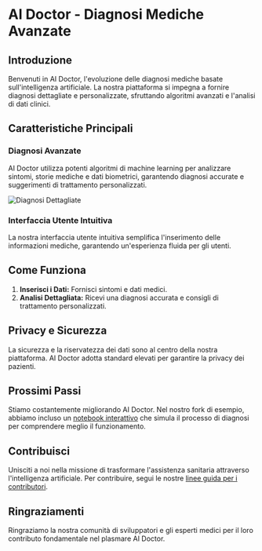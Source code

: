 # AI Doctor - Diagnosi Mediche Avanzate
## Introduzione

Benvenuti in AI Doctor, l'evoluzione delle diagnosi mediche basate sull'intelligenza artificiale. La nostra piattaforma si impegna a fornire diagnosi dettagliate e personalizzate, sfruttando algoritmi avanzati e l'analisi di dati clinici.

## Caratteristiche Principali

### Diagnosi Avanzate

AI Doctor utilizza potenti algoritmi di machine learning per analizzare sintomi, storie mediche e dati biometrici, garantendo diagnosi accurate e suggerimenti di trattamento personalizzati.

![Diagnosi Dettagliate](images/diagnosis_example.png)

### Interfaccia Utente Intuitiva

La nostra interfaccia utente intuitiva semplifica l'inserimento delle informazioni mediche, garantendo un'esperienza fluida per gli utenti.

## Come Funziona

1. **Inserisci i Dati:** Fornisci sintomi e dati medici.
2. **Analisi Dettagliata:** Ricevi una diagnosi accurata e consigli di trattamento personalizzati.

## Privacy e Sicurezza

La sicurezza e la riservatezza dei dati sono al centro della nostra piattaforma. AI Doctor adotta standard elevati per garantire la privacy dei pazienti.

## Prossimi Passi

Stiamo costantemente migliorando AI Doctor. Nel nostro fork di esempio, abbiamo incluso un [notebook interattivo](notebooks/AIDoctor_Simulation.ipynb) che simula il processo di diagnosi per comprendere meglio il funzionamento.

## Contribuisci

Unisciti a noi nella missione di trasformare l'assistenza sanitaria attraverso l'intelligenza artificiale. Per contribuire, segui le nostre [linee guida per i contributori](CONTRIBUTING.md).

## Ringraziamenti

Ringraziamo la nostra comunità di sviluppatori e gli esperti medici per il loro contributo fondamentale nel plasmare AI Doctor.

